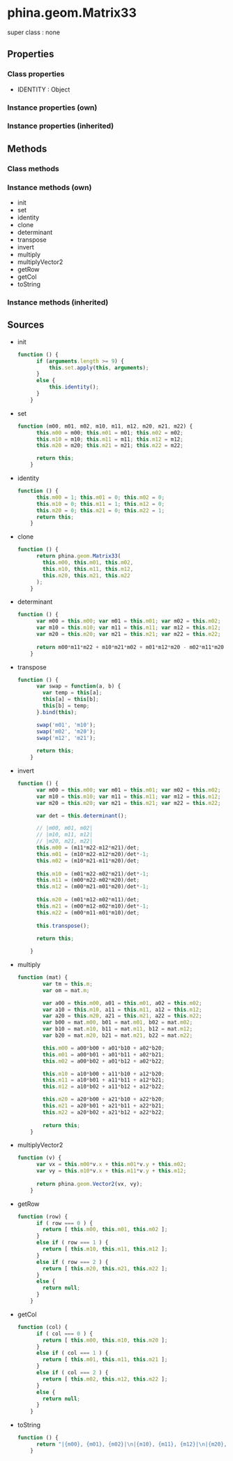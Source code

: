 # phina.geom.Matrix33

super class : none

## Properties

### Class properties

* IDENTITY : Object

### Instance properties (own)


### Instance properties (inherited)


## Methods

### Class methods


### Instance methods (own)

* init
* set
* identity
* clone
* determinant
* transpose
* invert
* multiply
* multiplyVector2
* getRow
* getCol
* toString

### Instance methods (inherited)


## Sources

* init
  ```javascript
  function () {
        if (arguments.length >= 9) {
            this.set.apply(this, arguments);
        }
        else {
            this.identity();
        }
      }
  ```
* set
  ```javascript
  function (m00, m01, m02, m10, m11, m12, m20, m21, m22) {
        this.m00 = m00; this.m01 = m01; this.m02 = m02;
        this.m10 = m10; this.m11 = m11; this.m12 = m12;
        this.m20 = m20; this.m21 = m21; this.m22 = m22;
  
        return this;
      }
  ```
* identity
  ```javascript
  function () {
        this.m00 = 1; this.m01 = 0; this.m02 = 0;
        this.m10 = 0; this.m11 = 1; this.m12 = 0;
        this.m20 = 0; this.m21 = 0; this.m22 = 1;
        return this;
      }
  ```
* clone
  ```javascript
  function () {
        return phina.geom.Matrix33(
          this.m00, this.m01, this.m02,
          this.m10, this.m11, this.m12,
          this.m20, this.m21, this.m22
        );
      }
  ```
* determinant
  ```javascript
  function () {
        var m00 = this.m00; var m01 = this.m01; var m02 = this.m02;
        var m10 = this.m10; var m11 = this.m11; var m12 = this.m12;
        var m20 = this.m20; var m21 = this.m21; var m22 = this.m22;
        
        return m00*m11*m22 + m10*m21*m02 + m01*m12*m20 - m02*m11*m20 - m01*m10*m22 - m12*m21*m00;
      }
  ```
* transpose
  ```javascript
  function () {
        var swap = function(a, b) {
          var temp = this[a];
          this[a] = this[b];
          this[b] = temp;
        }.bind(this);
  
        swap('m01', 'm10');
        swap('m02', 'm20');
        swap('m12', 'm21');
        
        return this;
      }
  ```
* invert
  ```javascript
  function () {
        var m00 = this.m00; var m01 = this.m01; var m02 = this.m02;
        var m10 = this.m10; var m11 = this.m11; var m12 = this.m12;
        var m20 = this.m20; var m21 = this.m21; var m22 = this.m22;
  
        var det = this.determinant();
  
        // |m00, m01, m02|
        // |m10, m11, m12|
        // |m20, m21, m22|
        this.m00 = (m11*m22-m12*m21)/det;
        this.m01 = (m10*m22-m12*m20)/det*-1;
        this.m02 = (m10*m21-m11*m20)/det;
        
        this.m10 = (m01*m22-m02*m21)/det*-1;
        this.m11 = (m00*m22-m02*m20)/det;
        this.m12 = (m00*m21-m01*m20)/det*-1;
        
        this.m20 = (m01*m12-m02*m11)/det;
        this.m21 = (m00*m12-m02*m10)/det*-1;
        this.m22 = (m00*m11-m01*m10)/det;
        
        this.transpose();
        
        return this;
  
      }
  ```
* multiply
  ```javascript
  function (mat) {
          var tm = this.m;
          var om = mat.m;
  
          var a00 = this.m00, a01 = this.m01, a02 = this.m02;
          var a10 = this.m10, a11 = this.m11, a12 = this.m12;
          var a20 = this.m20, a21 = this.m21, a22 = this.m22;
          var b00 = mat.m00, b01 = mat.m01, b02 = mat.m02;
          var b10 = mat.m10, b11 = mat.m11, b12 = mat.m12;
          var b20 = mat.m20, b21 = mat.m21, b22 = mat.m22;
  
          this.m00 = a00*b00 + a01*b10 + a02*b20;
          this.m01 = a00*b01 + a01*b11 + a02*b21;
          this.m02 = a00*b02 + a01*b12 + a02*b22;
  
          this.m10 = a10*b00 + a11*b10 + a12*b20;
          this.m11 = a10*b01 + a11*b11 + a12*b21;
          this.m12 = a10*b02 + a11*b12 + a12*b22;
  
          this.m20 = a20*b00 + a21*b10 + a22*b20;
          this.m21 = a20*b01 + a21*b11 + a22*b21;
          this.m22 = a20*b02 + a21*b12 + a22*b22;
          
          return this;
      }
  ```
* multiplyVector2
  ```javascript
  function (v) {
        var vx = this.m00*v.x + this.m01*v.y + this.m02;
        var vy = this.m10*v.x + this.m11*v.y + this.m12;
        
        return phina.geom.Vector2(vx, vy);
      }
  ```
* getRow
  ```javascript
  function (row) {
        if ( row === 0 ) {
          return [ this.m00, this.m01, this.m02 ];
        }
        else if ( row === 1 ) {
          return [ this.m10, this.m11, this.m12 ];
        }
        else if ( row === 2 ) {
          return [ this.m20, this.m21, this.m22 ];
        }
        else {
          return null;
        }
      }
  ```
* getCol
  ```javascript
  function (col) {
        if ( col === 0 ) {
          return [ this.m00, this.m10, this.m20 ];
        }
        else if ( col === 1 ) {
          return [ this.m01, this.m11, this.m21 ];
        }
        else if ( col === 2 ) {
          return [ this.m02, this.m12, this.m22 ];
        }
        else {
          return null;
        }
      }
  ```
* toString
  ```javascript
  function () {
        return "|{m00}, {m01}, {m02}|\n|{m10}, {m11}, {m12}|\n|{m20}, {m21}, {m22}|".format(this);
      }
  ```

